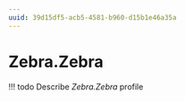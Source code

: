 ```yaml
---
uuid: 39d15df5-acb5-4581-b960-d15b1e46a35a
---
```



# Zebra.Zebra


<!-- prettier-ignore -->
!!! todo
    Describe *Zebra.Zebra* profile

